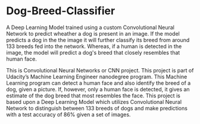 # Dog-Breed-Classifier
A Deep Learning Model trained using a custom Convolutional Neural Network to predict wheather a dog is present in an image.
If the model predicts a dog in the the image it will further classify its breed from around 133 breeds fed into the network.
Whereas, if a human is detected in the image, the model will predict a dog's breed that closely resembles that human face.

This is Convolutional Neural Networks or CNN project. This project is part of Udacity’s Machine Learning Engineer nanodegree program. This Machine Learning program can detect a human face and also identify the breed of a dog, given a picture. If, however, only a human face is detected, it gives an estimate of the dog breed that most resembles the face. This project is based upon a Deep Learning Model which utilizes Convolutional Neural Network to distinguish between 133 breeds of dogs and make predictions with a test accuracy of 86% given a set of images.
